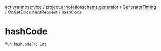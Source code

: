 [activeannoservice](../../../index.md) / [project.annotationschema.generator](../../index.md) / [GeneratorTiming](../index.md) / [OnGetDocumentRequest](index.md) / [hashCode](./hash-code.md)

# hashCode

`fun hashCode(): `[`Int`](https://kotlinlang.org/api/latest/jvm/stdlib/kotlin/-int/index.html)